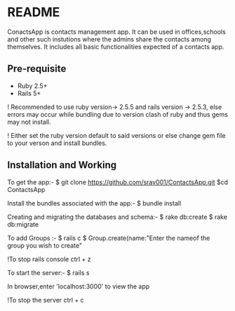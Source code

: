 # README

ConactsApp is contacts management app. It can be used in offices,schools and other such instutions where the admins share the contacts among themselves. It includes all basic functionalities expected of a contacts app.

## Pre-requisite

 * Ruby 2.5+
 * Rails 5+

 ! Recommended to use ruby version-> 2.5.5 and rails version -> 2.5.3, else errors may occur while bundling due to version clash of ruby and thus gems      may not install.
 
 ! Either set the ruby version default to said versions or else change gem file to your verson and install bundles.  

## Installation and Working

To get the app:-
$ git clone https://github.com/srav001/ContactsApp.git
$cd ContactsApp

Install the bundles associated with the app:-
$ bundle install

Creating and migrating the databases and schema:-
$ rake db:create
$ rake db:migrate

To add Groups :-
$ rails c
$ Group.create(name:"Enter the nameof the group you wish to create"

!To stop rails console
ctrl + z

To start the server:-
$ rails s

In browser,enter 'localhost:3000' to view the app

!To stop the server
ctrl + c






